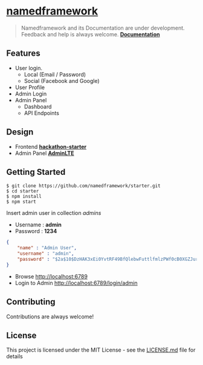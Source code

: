 # [namedframework](https://www.namedframework.com)
> Namedframework and its Documentation are under development. Feedback and help is always welcome. **[Documentation](http://docs.namedframework.com/)**

## Features

* User login.
  * Local (Email / Password)
  * Social (Facebook and Google)
* User Profile
* Admin Login
* Admin Panel
  * Dashboard
  * API Endpoints


## Design
* Frontend **[hackathon-starter](https://github.com/sahat/hackathon-starter)**
* Admin Panel **[AdminLTE](https://adminlte.io/)**

## Getting Started
```
$ git clone https://github.com/namedframework/starter.git
$ cd starter
$ npm install
$ npm start
```

Insert admin user in collection _admins_

* Username : **admin**
* Password : **1234**

```json
{
    "name" : "Admin User",
    "username" : "admin",
    "password" : "$2a$10$DzHAK3xEi0YvtRF49BfQlebwFuttlfmlzPWf0cB0XGZJurRGcBJKm"
}
```

* Browse [http://localhost:6789](http://localhost:6789)
* Login to Admin [http://localhost:6789/login/admin](http://localhost:6789/login/admin)


## Contributing
Contributions are always welcome!

## License

This project is licensed under the MIT License - see the [LICENSE.md](LICENSE.md) file for details
